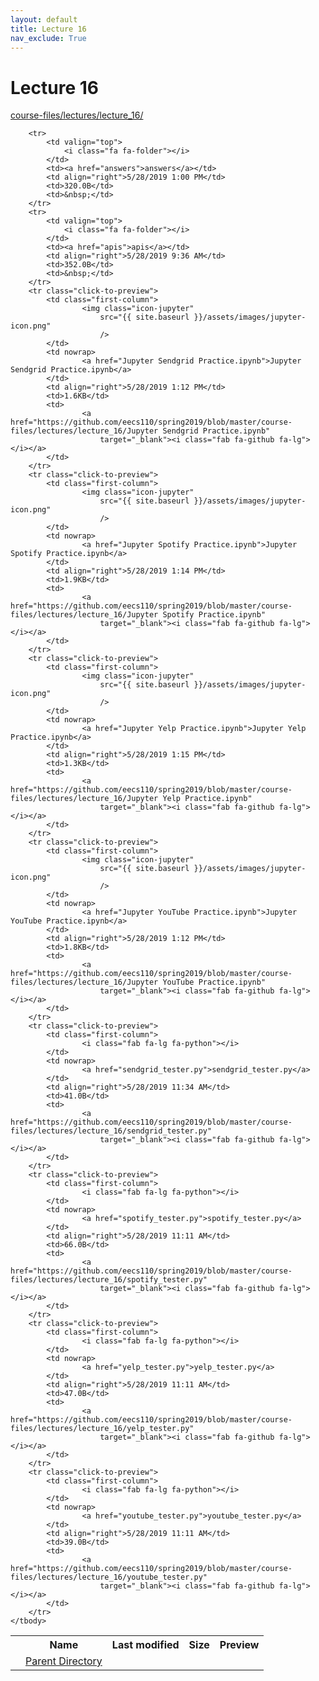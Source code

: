 ```yaml
---
layout: default
title: Lecture 16
nav_exclude: True
---
```


# Lecture 16

[course-files/lectures/lecture_16/](.)

<table class="tbl-files">
    <tbody>
        <tr>
            <th valign="top"></th>
            <th>Name</th>
            <th>Last modified</th>
            <th>Size</th>
            <th>Preview</th>
        </tr>
        <tr>
            <td valign="top">
                <i class="fa fa-folder-open"></i>
            </td>
            <td><a href="../">Parent Directory</a></td>
            <td>&nbsp;</td>
            <td>&nbsp;</td>
            <td>&nbsp;</td>
        </tr>

        <tr>
            <td valign="top">
                <i class="fa fa-folder"></i>
            </td>
            <td><a href="answers">answers</a></td>
            <td align="right">5/28/2019 1:00 PM</td>
            <td>320.0B</td>
            <td>&nbsp;</td>
        </tr>
        <tr>
            <td valign="top">
                <i class="fa fa-folder"></i>
            </td>
            <td><a href="apis">apis</a></td>
            <td align="right">5/28/2019 9:36 AM</td>
            <td>352.0B</td>
            <td>&nbsp;</td>
        </tr>
        <tr class="click-to-preview">
            <td class="first-column">
                    <img class="icon-jupyter"
                        src="{{ site.baseurl }}/assets/images/jupyter-icon.png"
                        />
            </td>
            <td nowrap>
                    <a href="Jupyter Sendgrid Practice.ipynb">Jupyter Sendgrid Practice.ipynb</a>
            </td>
            <td align="right">5/28/2019 1:12 PM</td>
            <td>1.6KB</td>
            <td>
                    <a href="https://github.com/eecs110/spring2019/blob/master/course-files/lectures/lecture_16/Jupyter Sendgrid Practice.ipynb"
                        target="_blank"><i class="fab fa-github fa-lg"></i></a>
            </td>
        </tr>
        <tr class="click-to-preview">
            <td class="first-column">
                    <img class="icon-jupyter"
                        src="{{ site.baseurl }}/assets/images/jupyter-icon.png"
                        />
            </td>
            <td nowrap>
                    <a href="Jupyter Spotify Practice.ipynb">Jupyter Spotify Practice.ipynb</a>
            </td>
            <td align="right">5/28/2019 1:14 PM</td>
            <td>1.9KB</td>
            <td>
                    <a href="https://github.com/eecs110/spring2019/blob/master/course-files/lectures/lecture_16/Jupyter Spotify Practice.ipynb"
                        target="_blank"><i class="fab fa-github fa-lg"></i></a>
            </td>
        </tr>
        <tr class="click-to-preview">
            <td class="first-column">
                    <img class="icon-jupyter"
                        src="{{ site.baseurl }}/assets/images/jupyter-icon.png"
                        />
            </td>
            <td nowrap>
                    <a href="Jupyter Yelp Practice.ipynb">Jupyter Yelp Practice.ipynb</a>
            </td>
            <td align="right">5/28/2019 1:15 PM</td>
            <td>1.3KB</td>
            <td>
                    <a href="https://github.com/eecs110/spring2019/blob/master/course-files/lectures/lecture_16/Jupyter Yelp Practice.ipynb"
                        target="_blank"><i class="fab fa-github fa-lg"></i></a>
            </td>
        </tr>
        <tr class="click-to-preview">
            <td class="first-column">
                    <img class="icon-jupyter"
                        src="{{ site.baseurl }}/assets/images/jupyter-icon.png"
                        />
            </td>
            <td nowrap>
                    <a href="Jupyter YouTube Practice.ipynb">Jupyter YouTube Practice.ipynb</a>
            </td>
            <td align="right">5/28/2019 1:12 PM</td>
            <td>1.8KB</td>
            <td>
                    <a href="https://github.com/eecs110/spring2019/blob/master/course-files/lectures/lecture_16/Jupyter YouTube Practice.ipynb"
                        target="_blank"><i class="fab fa-github fa-lg"></i></a>
            </td>
        </tr>
        <tr class="click-to-preview">
            <td class="first-column">
                    <i class="fab fa-lg fa-python"></i>
            </td>
            <td nowrap>
                    <a href="sendgrid_tester.py">sendgrid_tester.py</a>
            </td>
            <td align="right">5/28/2019 11:34 AM</td>
            <td>41.0B</td>
            <td>
                    <a href="https://github.com/eecs110/spring2019/blob/master/course-files/lectures/lecture_16/sendgrid_tester.py"
                        target="_blank"><i class="fab fa-github fa-lg"></i></a>
            </td>
        </tr>
        <tr class="click-to-preview">
            <td class="first-column">
                    <i class="fab fa-lg fa-python"></i>
            </td>
            <td nowrap>
                    <a href="spotify_tester.py">spotify_tester.py</a>
            </td>
            <td align="right">5/28/2019 11:11 AM</td>
            <td>66.0B</td>
            <td>
                    <a href="https://github.com/eecs110/spring2019/blob/master/course-files/lectures/lecture_16/spotify_tester.py"
                        target="_blank"><i class="fab fa-github fa-lg"></i></a>
            </td>
        </tr>
        <tr class="click-to-preview">
            <td class="first-column">
                    <i class="fab fa-lg fa-python"></i>
            </td>
            <td nowrap>
                    <a href="yelp_tester.py">yelp_tester.py</a>
            </td>
            <td align="right">5/28/2019 11:11 AM</td>
            <td>47.0B</td>
            <td>
                    <a href="https://github.com/eecs110/spring2019/blob/master/course-files/lectures/lecture_16/yelp_tester.py"
                        target="_blank"><i class="fab fa-github fa-lg"></i></a>
            </td>
        </tr>
        <tr class="click-to-preview">
            <td class="first-column">
                    <i class="fab fa-lg fa-python"></i>
            </td>
            <td nowrap>
                    <a href="youtube_tester.py">youtube_tester.py</a>
            </td>
            <td align="right">5/28/2019 11:11 AM</td>
            <td>39.0B</td>
            <td>
                    <a href="https://github.com/eecs110/spring2019/blob/master/course-files/lectures/lecture_16/youtube_tester.py"
                        target="_blank"><i class="fab fa-github fa-lg"></i></a>
            </td>
        </tr>
    </tbody>
</table>

